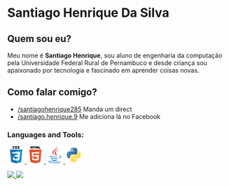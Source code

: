   <h1>Santiago Henrique Da Silva</h1>
  <h2>Quem sou eu?</h2>
  <p>Meu nome é <strong>Santiago Henrique</strong>, sou aluno de engenharia da computação pela Universidade Federal Rural de Pernambuco e desde criança sou apaixonado  por tecnologia e fascinado em aprender coisas novas.</p>
  <h2>Como falar comigo?</h2>
  <ul>
    <li><a href="https://www.instagram.com/santiagohenrique285/" target="_blank">/santiagohenrique285</a> Manda um direct</li>
    <li><a href="https://www.facebook.com/santiago.henrique.9/"  target="_blank">/santiago.henrique.9</a> Me adiciona lá no Facebook</li>
  </ul>
  <h3 align="left">Languages and Tools:</h3>
<p align="left"> <a href="https://www.w3schools.com/css/" target="_blank" rel="noreferrer"> <img src="https://raw.githubusercontent.com/devicons/devicon/master/icons/css3/css3-original-wordmark.svg" alt="css3" width="40" height="40"/> </a> <a href="https://www.w3.org/html/" target="_blank" rel="noreferrer"> <img src="https://raw.githubusercontent.com/devicons/devicon/master/icons/html5/html5-original-wordmark.svg" alt="html5" width="40" height="40"/> </a> <a href="https://www.java.com" target="_blank" rel="noreferrer"> <img src="https://raw.githubusercontent.com/devicons/devicon/master/icons/java/java-original.svg" alt="java" width="40" height="40"/> </a> <a href="https://www.python.org" target="_blank" rel="noreferrer"> <img src="https://raw.githubusercontent.com/devicons/devicon/master/icons/python/python-original.svg" alt="python" width="40" height="40"/> </a> </p>
<div>
  <a href="https://github.com/San2855">
  <img height="180em" src="https://github-readme-stats.vercel.app/api?username=San2855&show_icons=true&theme=dark&include_all_commits=true&count_private=true"/>
  <img height="180em" src="https://github-readme-stats.vercel.app/api/top-langs/?username=San2855&layout=compact&langs_count=7&theme=dark"/>
</div>
</body>
</html>
